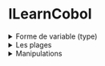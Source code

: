 # ILearnCobol


<details> 
  <summary>
    Forme de variable (type)
  </summary>

  | En COBOL | Correspondance |
  | :- | :- |
  | 9 | Nombre à 1 chiffre |
  | 9(5)  | Nombre à 5 chiffres |
  | a(10) | Chaîne de 10 caractères alphabétiques |
  | x(25) | Chaîne de 25 caractères alphanumériques |
  | 9v9 | Nombre à 1 chiffre et 1 décimale |
  | 9(3)v9(2) | Nombre à 3 chiffres à 2 décimales |
  | s9(3) | Nombre à 3 chiffres signé (+) ou (-) |
  
</details>

<details>
  <summary>
    Les plages
  </summary>
  
  Les plages permettent de **gérer les entrées et sorties**. Il y a les plages **d'affichages** et celles de **saisies**.  
  
  La gestion des entrées/sorties se fait dans `SCREEN SECTION`, donc on déclare ligne 1 ce que l’on va faire.  
  
  **Plage d'affichage**
  ```cobol
  SCREEN SECTION.

  1 pla-example.
      2 BLANK SCREEN.
      2 LINE 3 COL 15 VALUE 'Hello world !'.
  ```
  
  **Plage de saisie**
  ```cobol
  DATA DIVISION.
  WORKING-STORAGE SECTION.
  77 val PIC 9(15).
       
  SCREEN SECTION. 
  
  1 pls-example.
     2 LINE 5 COL 8 VALUE 'Saisir une valeur : '.
     2 PIC x(25) TO val REQUIRED.
  ```
  
  N.B. : `PIC` est un mot clé qui permet de décrire la forme qu'aura la variable au moment de son affichage. 
  
  **Utilisation dans la procédure**
  ```cobol
  PROCEDURE DIVISION. 
  
  DISPLAY pla-example. 
  
  DISPLAY pls-example. 
  ACCEPT pls-example. 
  ```
  
  **Les étiquettes** 
  ```cobol
    IDENTIFICATION DIVISION.
    PROGRAM-ID. ExempleEtiquette.

    DATA DIVISION.
    WORKING-STORAGE SECTION.
    77 val PIC 9(15).


    SCREEN SECTION.
    1 pls-exemple.
        2 BLANK SCREEN.
        2 LINE 6 COL 10 VALUE 'Saisir une valeur : '.
        2 saisie PIC x(15) TO val REQUIRED.

    1 pla-exemple.
        2 LINE 8 COL 10 VALUE 'Resultat : '.
        2 COL 30 PIC x(15) FROM saisie.

    PROCEDURE DIVISION.

    DISPLAY pls-exemple.
    ACCEPT saisie.
    DISPLAY pla-exemple.

    STOP RUN.
  ```
  Ici, l'étiquette se nomme `saisie`. Cela permet d'accéder à la valeur de `val` sous un autre nom. 
  
</details>



<details>
  <summary>
    Manipulations
  </summary>
  
  **MOVE**
  Equivalent à `=`.
  
  ```cobol
  PROCEDURE DIVISION.
  
  MOVE 5 TO a b c.
  ```
</details>


